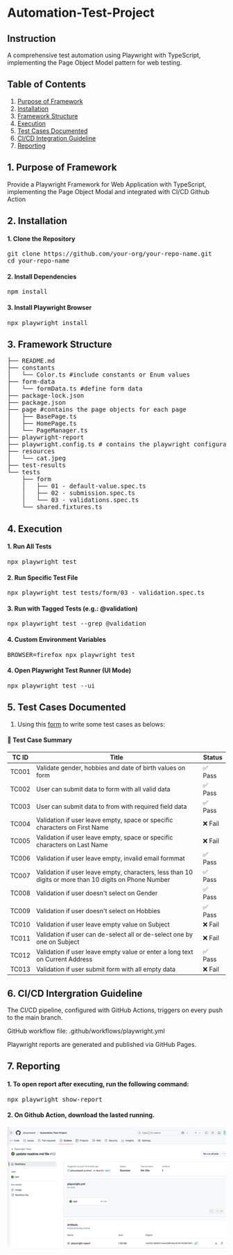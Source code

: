 # Automation-Test-Project

## Instruction
A comprehensive test automation using Playwright with TypeScript, implementing the Page Object Model pattern for web testing.

## Table of Contents
1.  [Purpose of Framework](#1-purpose-of-framework)
2.  [Installation](#2-installation)
3.  [Framework Structure](#3-framework-structure)
4.  [Execution](#4-execution)
5.  [Test Cases Documented](#5-test-cases-documented)
6.  [CI/CD Integration Guideline](#6-cicd-integration-guideline)
7.  [Reporting](#7-reporting)

## 1. Purpose of Framework

  Provide a Playwright Framework for Web Application with TypeScript, implementing the Page Object Modal and integrated with CI/CD Github Action

## 2. Installation

#### 1. Clone the Repository

<pre>
git clone https://github.com/your-org/your-repo-name.git
cd your-repo-name
</pre>

#### 2. Install Dependencies
<pre>
npm install
</pre>
#### 3. Install Playwright Browser
<pre>
npx playwright install
</pre>
## 3. Framework Structure
<pre>
├── README.md
├── constants
│   └── Color.ts #include constants or Enum values
├── form-data
│   └── formData.ts #define form data
├── package-lock.json
├── package.json
├── page #contains the page objects for each page
│   ├── BasePage.ts
│   ├── HomePage.ts
│   └── PageManager.ts
├── playwright-report
├── playwright.config.ts # contains the playwright configuration
├── resources
│   └── cat.jpeg
├── test-results
└── tests
    ├── form
    │   ├── 01 - default-value.spec.ts
    │   ├── 02 - submission.spec.ts
    │   └── 03 - validations.spec.ts
    └── shared.fixtures.ts
</pre>
## 4. Execution

#### 1. Run All Tests

<pre>
npx playwright test
</pre>
#### 2. Run Specific Test File

<pre>
npx playwright test tests/form/03 - validation.spec.ts
</pre>
#### 3. Run with Tagged Tests (e.g.: @validation)

<pre>npx playwright test --grep @validation
</pre>

#### 4. Custom Environment Variables
<pre>BROWSER=firefox npx playwright test
</pre>
#### 4. Open Playwright Test Runner (UI Mode)

<pre>npx playwright test --ui
</pre>

## 5. Test Cases Documented

1. Using this [form](https://demoqa.com/automation-practice-form) to write some test cases as belows:

#### 🧪 Test Case Summary

| TC ID  | Title                              | Status   |
|--------|------------------------------------|----------|
| TC001  | Validate gender, hobbies and date of birth values on form            | ✅ Pass  |
| TC002  | User can submit data to form with all valid data           | ✅ Pass  |
| TC003  | User can submit data to from with required field data    | ✅ Pass  |
| TC004  | Validation if user leave empty, space or specific characters on First Name   | ❌ Fail  |
| TC005  | Validation if user leave empty, space or specific characters on Last Name    | ❌ Fail  |
| TC006  | Validation if user leave empty, invalid email formmat    | ✅ Pass  |
| TC007  | Validation if user leave empty, characters, less than 10 digits or more than 10 digits on Phone Number   | ✅ Pass  |
| TC008  | Validation if user doesn't select on Gender    | ✅ Pass  |
| TC009  | Validation if user doesn't select on Hobbies    | ✅ Pass  |
| TC010  | Validation if user leave empty value on Subject    | ❌ Fail  |
| TC011  | Validation if user can de-select all or de-select one by one on Subject    | ❌ Fail  |
| TC012  | Validation if user leave empty value or enter a long text on Current Address   | ✅ Pass  |
| TC013  | Validation if user submit form with all empty data   | ❌ Fail  |

## 6. CI/CD Intergration Guideline

<p>The CI/CD pipeline, configured with GitHub Actions, triggers on every push to the main branch.</p>

<p>GitHub workflow file: .github/workflows/playwright.yml
</p>

<p>Playwright reports are generated and published via GitHub Pages.</p>

## 7. Reporting

#### 1. To open report after executing, run the following command:

<pre>npx playwright show-report</pre>

#### 2. On Github Action, download the lasted running.
![alt text](image.png)




